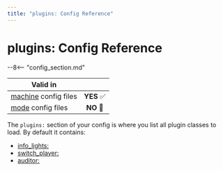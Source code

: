 ```yaml
---
title: "plugins: Config Reference"
---
```


# plugins: Config Reference

--8<-- "config_section.md"

| Valid in | |
|-----|:----:|
|[machine](instructions/machine_config.md) config files |**YES** :white_check_mark:|
|[mode](instructions/mode_config.md) config files|**NO** :no_entry_sign:|

The `plugins:` section of your config is where you list all plugin
classes to load. By default it contains:

* [info_lights:](info_lights.md)
* [switch_player:](switch_player.md)
* [auditor:](auditor.md)

